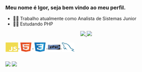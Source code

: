 ### Meu nome é Igor, seja bem vindo ao meu perfil.

- 👨‍💻 Trabalho atualmente como Analista de Sistemas Junior
- 👨‍💻 Estudando PHP

<div align="center">
  <a href="https://github.com/IgorHenrique88">
  <img height="180em" src="https://github-readme-stats.vercel.app/api?username=IgorHenrique88&show_icons=true&theme=dracula&include_all_commits=true&count_private=true"/>
  <img height="180em" src="https://github-readme-stats.vercel.app/api/top-langs/?username=IgorHenrique88&layout=compact&langs_count=7&theme=dracula"/>
</div>
<div style="display: inline_block"><br>
  <img align="center" alt="30" height="30" width="40" src="https://raw.githubusercontent.com/devicons/devicon/master/icons/javascript/javascript-plain.svg">
  <img align="center" alt="30" height="30" width="40" src="https://raw.githubusercontent.com/devicons/devicon/master/icons/html5/html5-original.svg">
  <img align="center" alt="30" height="30" width="40" src="https://raw.githubusercontent.com/devicons/devicon/master/icons/css3/css3-original.svg">
  <img align="center" alt="30" height="30" width="40" src="https://raw.githubusercontent.com/devicons/devicon/master/icons/php/php-original.svg">
  <img align="center" alt="30" height="30" width="40" src="https://raw.githubusercontent.com/devicons/devicon/master/icons/mysql/mysql-original.svg">
 </div>

  ##
  
 <div> 
  <a href = "mailto:igorhenrique307@gmail.com"><img src="https://img.shields.io/badge/-Gmail-%23333?style=for-the-badge&logo=gmail&logoColor=white" target="_blank"></a>
  <a href="https://www.linkedin.com/in/igor-henrique-aa7405128/" target="_blank"><img src="https://img.shields.io/badge/-LinkedIn-%230077B5?style=for-the-badge&logo=linkedin&logoColor=white" target="_blank"></a> 
   
<!--   ![Snake animation](https://github.com/IgorHenrique88/IgorHenrique88/blob/output/github-contribution-grid-snake.svg) -->
 
</div>
